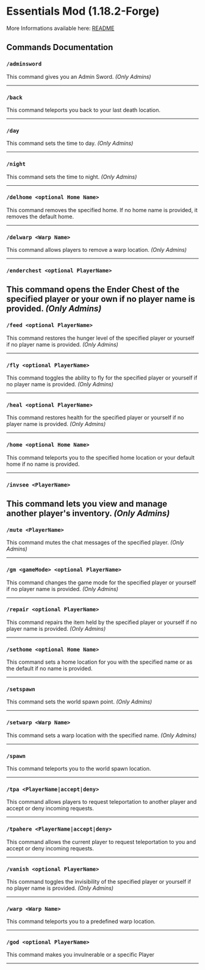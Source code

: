 # Essentials Mod (1.18.2-Forge)

More Informations available here: [README](https://github.com/frame-dev/EssentialsMod-Mc1.18.2-Forge/blob/7d08470b589b750c7ec89aa11b9c70cf81eaab7a/README.md)

## Commands Documentation

### **```/adminsword```**
This command gives you an Admin Sword. *(Only Admins)*

---

### **```/back```**
This command teleports you back to your last death location.

---

### **```/day```**
This command sets the time to day. *(Only Admins)*

---

### **```/night```**
This command sets the time to night. *(Only Admins)*

---

### **```/delhome <optional Home Name>```**
This command removes the specified home. If no home name is provided, it removes the default home.

---

### **```/delwarp <Warp Name>```**
This command allows players to remove a warp location. *(Only Admins)*

---

### **```/enderchest <optional PlayerName>```**
This command opens the Ender Chest of the specified player or your own if no player name is provided.
*(Only Admins)*
---

### **```/feed <optional PlayerName>```**
This command restores the hunger level of the specified player or yourself if no player name is provided. *(Only Admins)*

---

### **```/fly <optional PlayerName>```**
This command toggles the ability to fly for the specified player or yourself if no player name is provided. *(Only Admins)*

---

### **```/heal <optional PlayerName>```**
This command restores health for the specified player or yourself if no player name is provided. *(Only Admins)*

---

### **```/home <optional Home Name>```**
This command teleports you to the specified home location or your default home if no name is provided.

---

### **```/invsee <PlayerName>```**
This command lets you view and manage another player's inventory.
*(Only Admins)*
---

### **```/mute <PlayerName>```**
This command mutes the chat messages of the specified player. *(Only Admins)*

---

### **```/gm <gameMode> <optional PlayerName>```**
This command changes the game mode for the specified player or yourself if no player name is provided. *(Only Admins)*

---

### **```/repair <optional PlayerName>```**
This command repairs the item held by the specified player or yourself if no player name is provided. *(Only Admins)*

---

### **```/sethome <optional Home Name>```**
This command sets a home location for you with the specified name or as the default if no name is provided.

---

### **```/setspawn```**
This command sets the world spawn point. *(Only Admins)*

---

### **```/setwarp <Warp Name>```**
This command sets a warp location with the specified name. *(Only Admins)*

---

### **```/spawn```**
This command teleports you to the world spawn location.

---

### **```/tpa <PlayerName|accept|deny>```**
This command allows players to request teleportation to another player and accept or deny incoming requests.

---

### **```/tpahere <PlayerName|accept|deny>```**
This command allows the current player to request teleportation to you and accept or deny incoming requests.

---

### **```/vanish <optional PlayerName>```**
This command toggles the invisibility of the specified player or yourself if no player name is provided. *(Only Admins)*

---

### **```/warp <Warp Name>```**
This command teleports you to a predefined warp location.

---

### **```/god <optional PlayerName>```**
This command makes you invulnerable or a specific Player

---